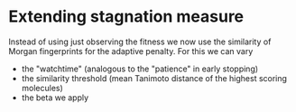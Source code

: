 # Extending stagnation measure

Instead of using just observing the fitness we now use the similarity of Morgan fingerprints for the adaptive penalty.
For this we can vary

- the "watchtime" (analogous to the "patience" in early stopping)
- the similarity threshold (mean Tanimoto distance of the highest scoring molecules)
- the beta we apply
